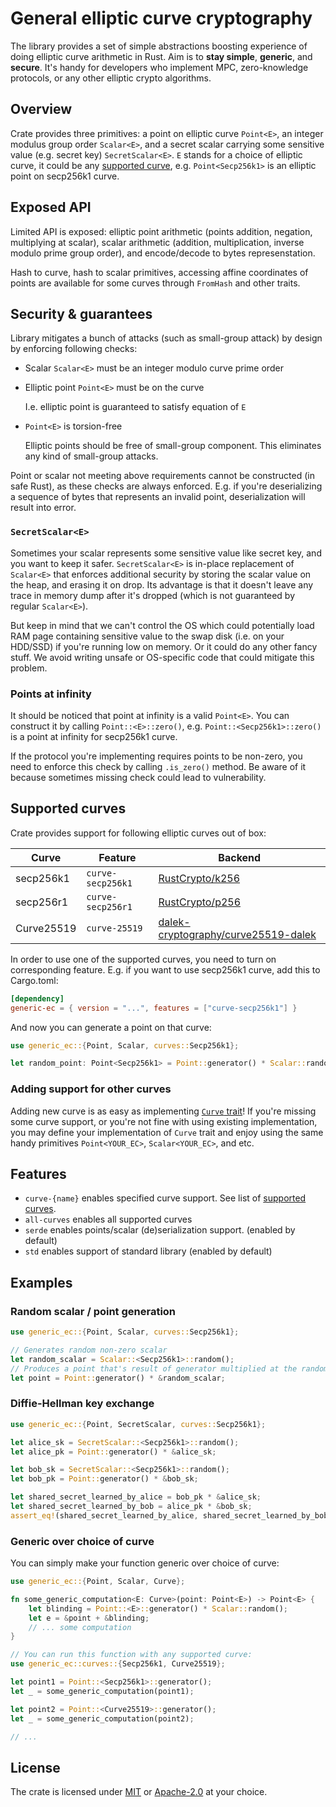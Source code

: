 # General elliptic curve cryptography

The library provides a set of simple abstractions boosting experience of doing elliptic curve arithmetic
in Rust. Aim is to **stay simple**, **generic**, and **secure**. It's handy for developers who implement MPC,
zero-knowledge protocols, or any other elliptic crypto algorithms. 

## Overview

Crate provides three primitives: a point on elliptic curve `Point<E>`, an integer modulus group order `Scalar<E>`,
and a secret scalar carrying some sensitive value (e.g. secret key) `SecretScalar<E>`. `E` stands for a choice of 
elliptic curve, it could be any [supported curve][supported curves], e.g. `Point<Secp256k1>` is an elliptic point 
on secp256k1 curve.

## Exposed API

Limited API is exposed: elliptic point arithmetic (points addition, negation, multiplying at scalar), scalar
arithmetic (addition, multiplication, inverse modulo prime group order), and encode/decode to bytes represenstation.

Hash to curve, hash to scalar primitives, accessing affine coordinates of points are available for some curves through
`FromHash` and other traits.

## Security & guarantees

Library mitigates a bunch of attacks (such as small-group attack) by design by enforcing following checks:
* Scalar `Scalar<E>` must be an integer modulo curve prime order
* Elliptic point `Point<E>` must be on the curve

  I.e. elliptic point is guaranteed to satisfy equation of `E`
* `Point<E>` is torsion-free

  Elliptic points should be free of small-group component. This eliminates any kind of small-group attacks.

Point or scalar not meeting above requirements cannot be constructed (in safe Rust), as these checks are 
always enforced. E.g. if you're deserializing a sequence of bytes that represents an invalid point, 
deserialization will result into error.

### `SecretScalar<E>`

Sometimes your scalar represents some sensitive value like secret key, and you want to keep it safer.
`SecretScalar<E>` is in-place replacement of `Scalar<E>` that enforces additional security by storing 
the scalar value on the heap, and erasing it on drop. Its advantage is that it doesn't leave any trace 
in memory dump after it's dropped (which is not guaranteed by regular `Scalar<E>`). 

But keep in mind that we can't control the OS which could potentially load RAM page containing sensitive value 
to the swap disk (i.e. on your HDD/SSD) if you're running low on memory. Or it could do any other fancy stuff.
We avoid writing unsafe or OS-specific code that could mitigate this problem.

### Points at infinity

It should be noticed that point at infinity is a valid `Point<E>`. You can construct it by calling `Point::<E>::zero()`,
e.g. `Point::<Secp256k1>::zero()` is a point at infinity for secp256k1 curve.

If the protocol you're implementing requires points to be non-zero, you need to enforce this check by calling
`.is_zero()` method. Be aware of it because sometimes missing check could lead to vulnerability.

## Supported curves

Crate provides support for following elliptic curves out of box:

| Curve      | Feature            | Backend                               |
|------------|--------------------|---------------------------------------|
| secp256k1  | `curve-secp256k1`  | [RustCrypto/k256]                     |
| secp256r1  | `curve-secp256r1`  | [RustCrypto/p256]                     |
| Curve25519 | `curve-25519`      | [dalek-cryptography/curve25519-dalek] |

[RustCrypto/k256]: https://github.com/RustCrypto/elliptic-curves/tree/master/k256
[RustCrypto/p256]: https://github.com/RustCrypto/elliptic-curves/tree/master/p256
[dalek-cryptography/curve25519-dalek]: https://github.com/dalek-cryptography/curve25519-dalek

In order to use one of the supported curves, you need to turn on corresponding feature. E.g. if you want
to use secp256k1 curve, add this to Cargo.toml:

```toml
[dependency]
generic-ec = { version = "...", features = ["curve-secp256k1"] }
```

And now you can generate a point on that curve:

```rust
use generic_ec::{Point, Scalar, curves::Secp256k1};

let random_point: Point<Secp256k1> = Point::generator() * Scalar::random();
```

### Adding support for other curves

Adding new curve is as easy as implementing [`Curve` trait]! If you're missing some curve support, or you're
not fine with using existing implementation, you may define your implementation of `Curve` trait and enjoy 
using the same handy primitives `Point<YOUR_EC>`, `Scalar<YOUR_EC>`, and etc.

## Features

* `curve-{name}` enables specified curve support. See list of [supported curves].
* `all-curves` enables all supported curves
* `serde` enables points/scalar (de)serialization support. (enabled by default)
* `std` enables support of standard library (enabled by default)

## Examples

### Random scalar / point generation

```rust
use generic_ec::{Point, Scalar, curves::Secp256k1};

// Generates random non-zero scalar
let random_scalar = Scalar::<Secp256k1>::random();
// Produces a point that's result of generator multiplied at the random scalar
let point = Point::generator() * &random_scalar;
```

### Diffie-Hellman key exchange

```rust
use generic_ec::{Point, SecretScalar, curves::Secp256k1};

let alice_sk = SecretScalar::<Secp256k1>::random();
let alice_pk = Point::generator() * &alice_sk;

let bob_sk = SecretScalar::<Secp256k1>::random();
let bob_pk = Point::generator() * &bob_sk;

let shared_secret_learned_by_alice = bob_pk * &alice_sk;
let shared_secret_learned_by_bob = alice_pk * &bob_sk;
assert_eq!(shared_secret_learned_by_alice, shared_secret_learned_by_bob);
```

### Generic over choice of curve

You can simply make your function generic over choice of curve:

```rust
use generic_ec::{Point, Scalar, Curve};

fn some_generic_computation<E: Curve>(point: Point<E>) -> Point<E> {
    let blinding = Point::<E>::generator() * Scalar::random();
    let e = &point + &blinding;
    // ... some computation
}

// You can run this function with any supported curve:
use generic_ec::curves::{Secp256k1, Curve25519};

let point1 = Point::<Secp256k1>::generator();
let _ = some_generic_computation(point1);

let point2 = Point::<Curve25519>::generator();
let _ = some_generic_computation(point2);

// ...
```

[examples]: #examples
[supported curves]: #supported-curves
[`Curve` trait]: 123

## License 

The crate is licensed under [MIT](./LICENSE-MIT) or [Apache-2.0](./LICENSE-APACHE) at your choice.
